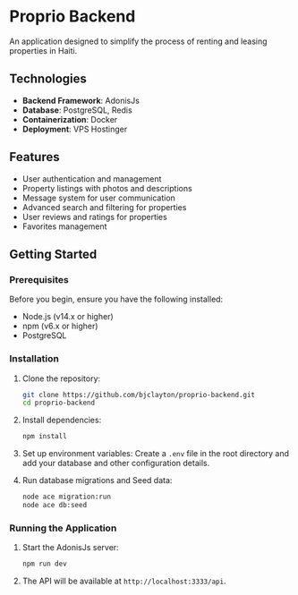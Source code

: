 # Proprio Backend

An application designed to simplify the process of renting and leasing properties in Haiti.

## Technologies
- **Backend Framework**: AdonisJs
- **Database**: PostgreSQL, Redis
- **Containerization**: Docker
- **Deployment**: VPS Hostinger

## Features
- User authentication and management
- Property listings with photos and descriptions
- Message system for user communication
- Advanced search and filtering for properties
- User reviews and ratings for properties
- Favorites management

## Getting Started

### Prerequisites
Before you begin, ensure you have the following installed:
- Node.js (v14.x or higher)
- npm (v6.x or higher)
- PostgreSQL

### Installation
1. Clone the repository:
   ```bash
   git clone https://github.com/bjclayton/proprio-backend.git
   cd proprio-backend
   ```

2. Install dependencies:
   ```bash
   npm install
   ```

3. Set up environment variables:
   Create a `.env` file in the root directory and add your database and other configuration details.

4. Run database migrations and Seed data:
   ```bash
   node ace migration:run
   node ace db:seed
   ```

### Running the Application
1. Start the AdonisJs server:
   ```bash
   npm run dev
   ```

2. The API will be available at `http://localhost:3333/api`.